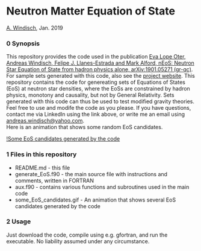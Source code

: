 # Neutron Matter Equation of State   
[A. Windisch](https://www.linkedin.com/in/andreas-windisch-physics/), Jan. 2019   
      
### 0 Synopsis   
         
This repository provides the code used in the publication [Eva Lope Oter, Andreas Windisch, Felipe J. Llanes-Estrada and Mark Alford, nEoS: Neutron Star Equation of State from hadron physics alone, arXiv:1901.05271 (gr-qc)](https://arxiv.org/abs/1901.05271). For sample sets generated with this code, also see the [project website](http://teorica.fis.ucm.es/nEoS/). This repository contains the code for genereating sets of Equations of States (EoS) at neutron star densities, where the EoSs are constrained by hadron physics, monotony and causality, but not by General Relativity. Sets generated with this code can thus be used to test modified gravity theories.  
Feel free to use and modife the code as you please. If you have questions, contact me via LinkedIn using the link above, or write me an email using [andreas.windisch@yahoo.com](andreas.windisch@yahoo.com).   
Here is an animation that shows some random EoS candidates.   
   
[!Some EoS candidates generated by the code](some_EoS_candidates.gif)   

   
### 1 Files in this repository
   
- README.md - this file   
- generate_EoS.f90 - the main source file with instructions and comments, written in FORTRAN
- aux.f90 - contains various functions and subroutines used in the main code
- some_EoS_candidates.gif - An animation that shows several EoS candidates generated by the code

### 2 Usage
   
Just download the code, compile using e.g. gfortran, and run the executable. No liability assumed under any circumstance.  



